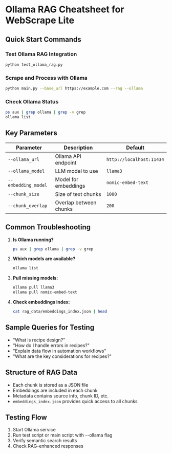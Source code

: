 # Ollama RAG Cheatsheet for WebScrape Lite

## Quick Start Commands

### Test Ollama RAG Integration
```bash
python test_ollama_rag.py
```

### Scrape and Process with Ollama
```bash
python main.py --base_url https://example.com --rag --ollama
```

### Check Ollama Status
```bash
ps aux | grep ollama | grep -v grep
ollama list
```

## Key Parameters

| Parameter | Description | Default |
|-----------|-------------|---------|
| `--ollama_url` | Ollama API endpoint | `http://localhost:11434` |
| `--ollama_model` | LLM model to use | `llama3` |
| `--embedding_model` | Model for embeddings | `nomic-embed-text` |
| `--chunk_size` | Size of text chunks | `1000` |
| `--chunk_overlap` | Overlap between chunks | `200` |

## Common Troubleshooting

1. **Is Ollama running?**
   ```bash
   ps aux | grep ollama | grep -v grep
   ```

2. **Which models are available?**
   ```bash
   ollama list
   ```

3. **Pull missing models:**
   ```bash
   ollama pull llama3
   ollama pull nomic-embed-text
   ```

4. **Check embeddings index:**
   ```bash
   cat rag_data/embeddings_index.json | head
   ```

## Sample Queries for Testing

- "What is recipe design?"
- "How do I handle errors in recipes?"
- "Explain data flow in automation workflows"
- "What are the key considerations for recipes?"

## Structure of RAG Data

- Each chunk is stored as a JSON file
- Embeddings are included in each chunk
- Metadata contains source info, chunk ID, etc.
- `embeddings_index.json` provides quick access to all chunks

## Testing Flow

1. Start Ollama service
2. Run test script or main script with --ollama flag
3. Verify semantic search results
4. Check RAG-enhanced responses
